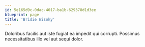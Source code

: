 ```yaml
---
id: 5e165d9c-0dac-4017-ba1b-629378d1d3ee
blueprint: page
title: 'Bridie Wisoky'
---
```

Doloribus facilis aut iste fugiat ea impedit qui corrupti. Possimus necessitatibus illo vel aut sequi dolor.